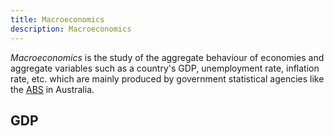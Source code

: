 ```yaml
---
title: Macroeconomics
description: Macroeconomics
---
```


*Macroeconomics* is the study of the aggregate behaviour of economies and aggregate variables such as a country's GDP, unemployment rate, inflation rate, etc. which are mainly produced by government statistical agencies like the [ABS](https://www.abs.gov.au/) in Australia.

## GDP




